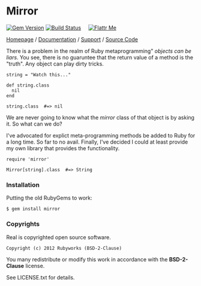 # Mirror

[![Gem Version](https://badge.fury.io/rb/mirror.png)](http://badge.fury.io/rb/mirror)
[![Build Status](https://secure.travis-ci.org/rubyworks/mirror.png)](http://travis-ci.org/rubyworks/mirror) &nbsp; &nbsp;
[![Flattr Me](http://api.flattr.com/button/flattr-badge-large.png)](http://flattr.com/thing/324911/Rubyworks-Ruby-Development-Fund)

[Homepage](http://rubyworks.github.com/mirror) /
[Documentation](http://rubydoc.info/gems/mirror) /
[Support](http://github.com/rubyworks/mirror/issues) /
[Source Code](http://github.com/rubyworks/mirror)


There is a problem in the realm of Ruby metaprogramming" *objects can be liars*.
You see, there is no guaruntee that the return value of a method is the "truth".
Any object can play dirty tricks.

    string = "Watch this..."

    def string.class
      nil
    end

    string.class  #=> nil

We are never going to know what the *mirror* class of that object is
by asking it. So what can we do?

I've advocated for explict meta-programming methods be added to Ruby
for a long time. So far to no avail. Finally, I've decided I could 
at least provide my own library that provides the functionality.

    require 'mirror'

    Mirror[string].class  #=> String


### Installation

Putting the old RubyGems to work:

    $ gem install mirror


### Copyrights

Real is copyrighted open source software.

    Copyright (c) 2012 Rubyworks (BSD-2-Clause)

You many redistribute or modify this work in accordance with the **BSD-2-Clause** license.

See LICENSE.txt for details.

